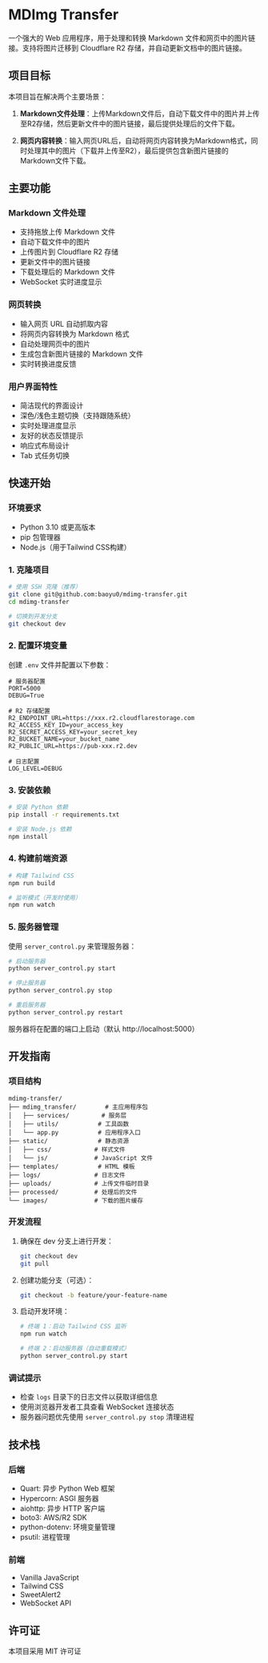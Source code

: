 # MDImg Transfer

一个强大的 Web 应用程序，用于处理和转换 Markdown 文件和网页中的图片链接。支持将图片迁移到 Cloudflare R2 存储，并自动更新文档中的图片链接。

## 项目目标

本项目旨在解决两个主要场景：

1. **Markdown文件处理**：上传Markdown文件后，自动下载文件中的图片并上传至R2存储，然后更新文件中的图片链接，最后提供处理后的文件下载。

2. **网页内容转换**：输入网页URL后，自动将网页内容转换为Markdown格式，同时处理其中的图片（下载并上传至R2），最后提供包含新图片链接的Markdown文件下载。

## 主要功能

### Markdown 文件处理
- 支持拖放上传 Markdown 文件
- 自动下载文件中的图片
- 上传图片到 Cloudflare R2 存储
- 更新文件中的图片链接
- 下载处理后的 Markdown 文件
- WebSocket 实时进度显示

### 网页转换
- 输入网页 URL 自动抓取内容
- 将网页内容转换为 Markdown 格式
- 自动处理网页中的图片
- 生成包含新图片链接的 Markdown 文件
- 实时转换进度反馈

### 用户界面特性
- 简洁现代的界面设计
- 深色/浅色主题切换（支持跟随系统）
- 实时处理进度显示
- 友好的状态反馈提示
- 响应式布局设计
- Tab 式任务切换

## 快速开始

### 环境要求
- Python 3.10 或更高版本
- pip 包管理器
- Node.js（用于Tailwind CSS构建）

### 1. 克隆项目
```bash
# 使用 SSH 克隆（推荐）
git clone git@github.com:baoyu0/mdimg-transfer.git
cd mdimg-transfer

# 切换到开发分支
git checkout dev
```

### 2. 配置环境变量
创建 `.env` 文件并配置以下参数：
```env
# 服务器配置
PORT=5000
DEBUG=True

# R2 存储配置
R2_ENDPOINT_URL=https://xxx.r2.cloudflarestorage.com
R2_ACCESS_KEY_ID=your_access_key
R2_SECRET_ACCESS_KEY=your_secret_key
R2_BUCKET_NAME=your_bucket_name
R2_PUBLIC_URL=https://pub-xxx.r2.dev

# 日志配置
LOG_LEVEL=DEBUG
```

### 3. 安装依赖
```bash
# 安装 Python 依赖
pip install -r requirements.txt

# 安装 Node.js 依赖
npm install
```

### 4. 构建前端资源
```bash
# 构建 Tailwind CSS
npm run build

# 监听模式（开发时使用）
npm run watch
```

### 5. 服务器管理
使用 `server_control.py` 来管理服务器：

```bash
# 启动服务器
python server_control.py start

# 停止服务器
python server_control.py stop

# 重启服务器
python server_control.py restart
```

服务器将在配置的端口上启动（默认 http://localhost:5000）

## 开发指南

### 项目结构
```
mdimg-transfer/
├── mdimg_transfer/        # 主应用程序包
│   ├── services/         # 服务层
│   ├── utils/           # 工具函数
│   └── app.py           # 应用程序入口
├── static/              # 静态资源
│   ├── css/            # 样式文件
│   └── js/             # JavaScript 文件
├── templates/           # HTML 模板
├── logs/               # 日志文件
├── uploads/            # 上传文件临时目录
├── processed/          # 处理后的文件
└── images/             # 下载的图片缓存
```

### 开发流程
1. 确保在 dev 分支上进行开发：
   ```bash
   git checkout dev
   git pull
   ```

2. 创建功能分支（可选）：
   ```bash
   git checkout -b feature/your-feature-name
   ```

3. 启动开发环境：
   ```bash
   # 终端 1：启动 Tailwind CSS 监听
   npm run watch

   # 终端 2：启动服务器（自动重载模式）
   python server_control.py start
   ```

### 调试提示
- 检查 `logs` 目录下的日志文件以获取详细信息
- 使用浏览器开发者工具查看 WebSocket 连接状态
- 服务器问题优先使用 `server_control.py stop` 清理进程

## 技术栈

### 后端
- Quart: 异步 Python Web 框架
- Hypercorn: ASGI 服务器
- aiohttp: 异步 HTTP 客户端
- boto3: AWS/R2 SDK
- python-dotenv: 环境变量管理
- psutil: 进程管理

### 前端
- Vanilla JavaScript
- Tailwind CSS
- SweetAlert2
- WebSocket API

## 许可证

本项目采用 MIT 许可证
